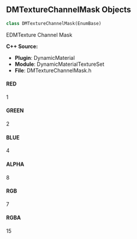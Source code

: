 ## DMTextureChannelMask Objects

```python
class DMTextureChannelMask(EnumBase)
```

EDMTexture Channel Mask

**C++ Source:**

- **Plugin**: DynamicMaterial
- **Module**: DynamicMaterialTextureSet
- **File**: DMTextureChannelMask.h

<a id="unreal.DMTextureChannelMask.RED"></a>

#### RED

1

<a id="unreal.DMTextureChannelMask.GREEN"></a>

#### GREEN

2

<a id="unreal.DMTextureChannelMask.BLUE"></a>

#### BLUE

4

<a id="unreal.DMTextureChannelMask.ALPHA"></a>

#### ALPHA

8

<a id="unreal.DMTextureChannelMask.RGB"></a>

#### RGB

7

<a id="unreal.DMTextureChannelMask.RGBA"></a>

#### RGBA

15

<a id="unreal.DMTextureSetMaterialProperty"></a>